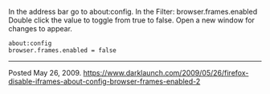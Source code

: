 In the address bar go to about:config.
In the Filter: browser.frames.enabled
Double click the value to toggle from true to false.
Open a new window for changes to appear.
```
about:config
browser.frames.enabled = false
```

---

Posted May 26, 2009.
https://www.darklaunch.com/2009/05/26/firefox-disable-iframes-about-config-browser-frames-enabled-2